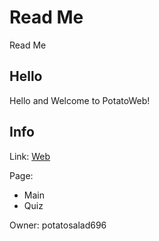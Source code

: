 # Read Me
Read Me

## Hello
Hello and Welcome to PotatoWeb!

## Info
Link: [Web](https://potatosalad696.github.io)

Page:

- Main
- Quiz
<!-- Debug -->

Owner: potatosalad696